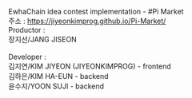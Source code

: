 EwhaChain idea contest implementation - #Pi Market <br>
주소 : https://jiyeonkimprog.github.io/Pi-Market/   <br>
Productor : <br>
   장지선/JANG JISEON <br><br>
Developer : <br>
   김지연/KIM JIYEON (JIYEONKIMPROG) - frontend <br>
   김하은/KIM HA-EUN - backend <br>
   윤수지/YOON SUJI - backend <br>
 
 
